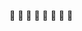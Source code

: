 👋 👋 👋 👋 🦆 🦆 🦆 🦆 

<!---
tparkermd/tparkermd is a ✨ special ✨ repository because its `README.md` (this file) appears on your GitHub profile.
You can click the Preview link to take a look at your changes.
--->
